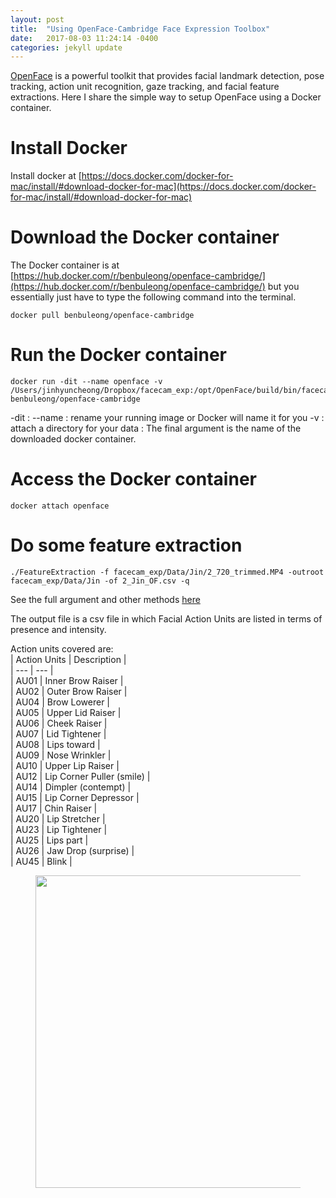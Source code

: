 ```yaml
---
layout: post
title:  "Using OpenFace-Cambridge Face Expression Toolbox"
date:   2017-08-03 11:24:14 -0400
categories: jekyll update
---
```

[OpenFace](https://github.com/TadasBaltrusaitis/OpenFace) is a powerful toolkit that provides facial landmark detection, pose tracking, action unit recognition, gaze tracking, and facial feature extractions. Here I share the simple way to setup OpenFace using a Docker container. 

# Install Docker 
Install docker at [https://docs.docker.com/docker-for-mac/install/#download-docker-for-mac](https://docs.docker.com/docker-for-mac/install/#download-docker-for-mac)

# Download the Docker container 
The Docker container is at [https://hub.docker.com/r/benbuleong/openface-cambridge/](https://hub.docker.com/r/benbuleong/openface-cambridge/) but you essentially just have to type the following command into the terminal.
```
docker pull benbuleong/openface-cambridge
```


# Run the Docker container
```
docker run -dit --name openface -v /Users/jinhyuncheong/Dropbox/facecam_exp:/opt/OpenFace/build/bin/facecam_exp benbuleong/openface-cambridge

```
-dit : 
--name : rename your running image or Docker will name it for you
-v : attach a directory for your data <Your Path>:<Docker Path>
The final argument is the name of the downloaded docker container. 


# Access the Docker container
```
docker attach openface
```

# Do some feature extraction 
```
./FeatureExtraction -f facecam_exp/Data/Jin/2_720_trimmed.MP4 -outroot facecam_exp/Data/Jin -of 2_Jin_OF.csv -q
```
See the full argument and other methods [here](https://github.com/TadasBaltrusaitis/OpenFace/wiki/Command-line-arguments)

The output file is a csv file in which Facial Action Units are listed in terms of presence and intensity. 

Action units covered are:   
| Action Units | Description |  
| --- | --- |  
| AU01 | Inner Brow Raiser |  
| AU02 | Outer Brow Raiser |  
| AU04 | Brow Lowerer |   
| AU05 | Upper Lid Raiser |  
| AU06 | Cheek Raiser |  
| AU07 | Lid Tightener |  
| AU08 | Lips toward |  
| AU09 | Nose Wrinkler |  
| AU10 | Upper Lip Raiser |  
| AU12 | Lip Corner Puller (smile) |  
| AU14 | Dimpler (contempt) |  
| AU15 | Lip Corner Depressor |  
| AU17 | Chin Raiser |  
| AU20 | Lip Stretcher |  
| AU23 | Lip Tightener |  
| AU25 | Lips part |  
| AU26 | Jaw Drop (surprise) |  
| AU45 | Blink |  

<figure>
  <img src="http://what-when-how.com/wp-content/uploads/2012/06/tmp7527313.png
" width="500">
</figure>



